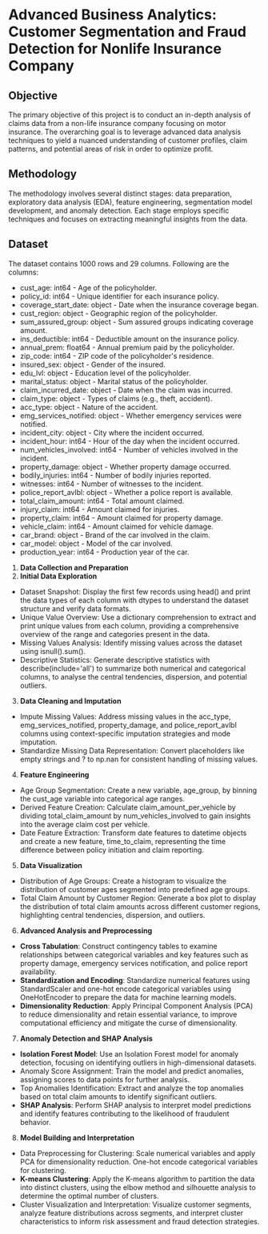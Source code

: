 # Advanced Business Analytics: Customer Segmentation and Fraud Detection for Nonlife Insurance Company

## Objective
The primary objective of this project is to conduct an in-depth analysis of claims data from a non-life insurance company focusing on motor insurance. The overarching goal is to leverage advanced data analysis techniques to yield a nuanced understanding of customer profiles, claim patterns, and potential areas of risk in order to optimize profit. 

## Methodology
The methodology involves several distinct stages: data preparation, exploratory data analysis (EDA), feature engineering, segmentation model development, and anomaly detection. Each stage employs specific techniques and focuses on extracting meaningful insights from the data.

## Dataset
The dataset contains 1000 rows and 29 columns. Following are the columns:
- cust_age: int64 - Age of the policyholder.
- policy_id: int64 - Unique identifier for each insurance policy.
- coverage_start_date: object - Date when the insurance coverage began.
- cust_region: object - Geographic region of the policyholder.
- sum_assured_group: object - Sum assured groups indicating coverage amount.
- ins_deductible: int64 - Deductible amount on the insurance policy.
- annual_prem: float64 - Annual premium paid by the policyholder.
- zip_code: int64 - ZIP code of the policyholder's residence.
- insured_sex: object - Gender of the insured.
- edu_lvl: object - Education level of the policyholder.
- marital_status: object - Marital status of the policyholder.
- claim_incurred_date: object - Date when the claim was incurred.
- claim_type: object - Types of claims (e.g., theft, accident).
- acc_type: object - Nature of the accident.
- emg_services_notified: object - Whether emergency services were notified.
- incident_city: object - City where the incident occurred.
- incident_hour: int64 - Hour of the day when the incident occurred.
- num_vehicles_involved: int64 - Number of vehicles involved in the incident.
- property_damage: object - Whether property damage occurred.
- bodily_injuries: int64 - Number of bodily injuries reported.
- witnesses: int64 - Number of witnesses to the incident.
- police_report_avlbl: object - Whether a police report is available.
- total_claim_amount: int64 - Total amount claimed.
- injury_claim: int64 - Amount claimed for injuries.
- property_claim: int64 - Amount claimed for property damage.
- vehicle_claim: int64 - Amount claimed for vehicle damage.
- car_brand: object - Brand of the car involved in the claim.
- car_model: object - Model of the car involved.
- production_year: int64 - Production year of the car.
 
1. **Data Collection and Preparation**
3. **Initial Data Exploration**
- Dataset Snapshot: Display the first few records using head() and print the data types of each column with dtypes to understand the dataset structure and verify data formats.
- Unique Value Overview: Use a dictionary comprehension to extract and print unique values from each column, providing a comprehensive overview of the range and categories present in the data.
- Missing Values Analysis: Identify missing values across the dataset using isnull().sum(). 
- Descriptive Statistics: Generate descriptive statistics with describe(include='all') to summarize both numerical and categorical columns, to analyse the central tendencies, dispersion, and potential outliers.
  
3. **Data Cleaning and Imputation**
- Impute Missing Values: Address missing values in the acc_type, emg_services_notified, property_damage, and police_report_avlbl columns using context-specific imputation strategies and mode imputation.
- Standardize Missing Data Representation: Convert placeholders like empty strings and ? to np.nan for consistent handling of missing values.
4. **Feature Engineering**
- Age Group Segmentation: Create a new variable, age_group, by binning the cust_age variable into categorical age ranges.
- Derived Feature Creation: Calculate claim_amount_per_vehicle by dividing total_claim_amount by num_vehicles_involved to gain insights into the average claim cost per vehicle.
- Date Feature Extraction: Transform date features to datetime objects and create a new feature, time_to_claim, representing the time difference between policy initiation and claim reporting.
5. **Data Visualization**
- Distribution of Age Groups: Create a histogram to visualize the distribution of customer ages segmented into predefined age groups.
- Total Claim Amount by Customer Region: Generate a box plot to display the distribution of total claim amounts across different customer regions, highlighting central tendencies, dispersion, and outliers.
6. **Advanced Analysis and Preprocessing**
- **Cross Tabulation**: Construct contingency tables to examine relationships between categorical variables and key features such as property damage, emergency services notification, and police report availability.
- **Standardization and Encoding**: Standardize numerical features using StandardScaler and one-hot encode categorical variables using OneHotEncoder to prepare the data for machine learning models.
- **Dimensionality Reduction**: Apply Principal Component Analysis (PCA) to reduce dimensionality and retain essential variance, to improve computational efficiency and mitigate the curse of dimensionality.
7. **Anomaly Detection and SHAP Analysis**
- **Isolation Forest Model**: Use an Isolation Forest model for anomaly detection, focusing on identifying outliers in high-dimensional datasets.
- Anomaly Score Assignment: Train the model and predict anomalies, assigning scores to data points for further analysis.
- Top Anomalies Identification: Extract and analyze the top anomalies based on total claim amounts to identify significant outliers.
- **SHAP Analysis**: Perform SHAP analysis to interpret model predictions and identify features contributing to the likelihood of fraudulent behavior.
8. **Model Building and Interpretation**
- Data Preprocessing for Clustering: Scale numerical variables and apply PCA for dimensionality reduction. One-hot encode categorical variables for clustering.
- **K-means Clustering**: Apply the K-means algorithm to partition the data into distinct clusters, using the elbow method and silhouette analysis to determine the optimal number of clusters.
- Cluster Visualization and Interpretation: Visualize customer segments, analyze feature distributions across segments, and interpret cluster characteristics to inform risk assessment and fraud detection strategies.





